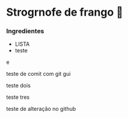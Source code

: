 # Strogrnofe de frango :chicken:

### Ingredientes

- LISTA
- teste





e

teste de comit com git gui

teste dois

teste tres


teste de alteração no github

